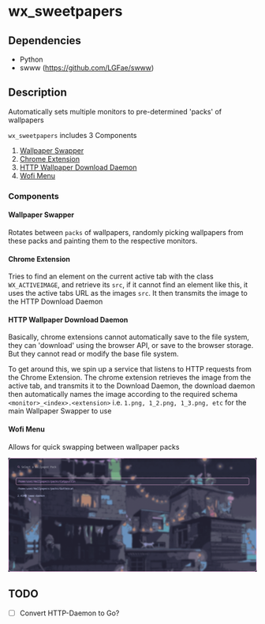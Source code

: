 # wx_sweetpapers

## Dependencies

- Python
- swww (<https://github.com/LGFae/swww>)

## Description

Automatically sets multiple monitors to pre-determined 'packs' of wallpapers

`wx_sweetpapers` includes 3 Components

1. [Wallpaper Swapper](#wallpaper-swapper)
2. [Chrome Extension](#chrome-extension)
3. [HTTP Wallpaper Download Daemon](#http-wallpaper-download-daemon)
4. [Wofi Menu](#wofi-menu)

### Components

#### Wallpaper Swapper

Rotates between `packs` of wallpapers, randomly picking wallpapers
from these packs and painting them to the respective monitors.

#### Chrome Extension

Tries to find an element on the current active tab with the class `WX_ACTIVEIMAGE`,
and retrieve its `src`, if it cannot find an element like this, it uses
the active tabs URL as the images `src`. It then transmits the image
to the HTTP Download Daemon

#### HTTP Wallpaper Download Daemon

Basically, chrome extensions cannot automatically save to the file system,
they can 'download' using the browser API, or save to the browser storage.
But they cannot read or modify the base file system.

To get around this, we spin up a service that listens to HTTP requests
from the Chrome Extension. The chrome extension retrieves the image from
the active tab, and transmits it to the Download Daemon,
the download daemon then automatically names the image according to the
required schema `<monitor>_<index>.<extension>` i.e. `1.png, 1_2.png, 1_3.png, etc`
for the main Wallpaper Swapper to use

#### Wofi Menu

Allows for quick swapping between wallpaper packs

![Wofi Menu](assets/wofi_menu.png "Wofi Menu")

## TODO

- [ ] Convert HTTP-Daemon to Go?
